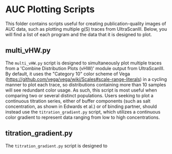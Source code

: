 # AUC Plotting Scripts

This folder contains scripts useful for creating publication-quality images of AUC data, such as plotting multiple g(S) traces from UltraScanIII. Below, you will find a list of each program and the data that it is designed to plot.

## multi_vHW.py

The `multi_vHW.py` script is designed to simultaneously plot multiple traces from a 'Combine Distribution Plots (vHW)' module output from UltraScanIII. By default, it uses the "Category 10" color scheme of Vega (https://github.com/vega/vega/wiki/Scales#scale-range-literals) in a cycling manner to plot each trace, so distributions containing more than 10 samples will see redundant color usage. As such, this script is most useful when comparing two or several distinct populations. Users seeking to plot a continuous titration series, either of buffer components (such as salt concentration, as shown in Edwards et al.) or of binding partner, should instead use the `titration_gradient.py` script, which utilizes a continuous color gradient to represent data ranging from low to high concentrations.

## titration_gradient.py

The `titration_gradient.py` script is designed to 

